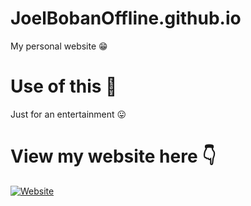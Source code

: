 # JoelBobanOffline.github.io
My personal website 😁
# Use of this 🤔
Just for an entertainment 😛
# View my website here 👇
<a href="https://JoelBobanOffline.github.io"><img alt="Website" src="https://img.shields.io/badge/Website-2CA5E0?style=for-the-badge&logo=website&logoColor=white"/></a>

